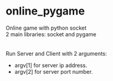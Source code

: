 # online_pygame
Online game with python socket <br />
2 main libraries: socket and pygame <br />
<br />
<br />
Run Server and Client with 2 arguments: <br />
- argv[1] for server ip address. <br />
- argv[2] for server port number. <br />
